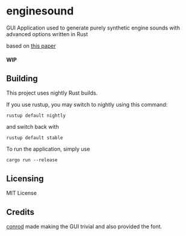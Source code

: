 # enginesound
GUI Application used to generate purely synthetic engine sounds with advanced options written in Rust

based on [this paper](https://www.researchgate.net/publication/280086598_Physically_informed_car_engine_sound_synthesis_for_virtual_and_augmented_environments "Physically informed_car engine sound synthesis for virtual and augmented environments")

#### WIP

## Building ##

This project uses nightly Rust builds.

If you use rustup, you may switch to nightly using this command:
```
rustup default nightly
```
and switch back with
```
rustup default stable
```
To run the application, simply use
```
cargo run --release
```

## Licensing ##

MIT License

## Credits ##

[conrod](https://github.com/PistonDevelopers/conrod) made making the GUI trivial and also provided the font.
